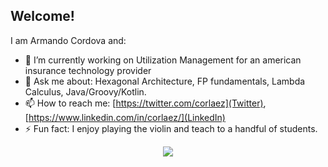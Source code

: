 ## Welcome!

I am Armando Cordova and:

- 🔭 I’m currently working on Utilization Management for an american insurance technology provider
- 💬 Ask me about: Hexagonal Architecture, FP fundamentals, Lambda Calculus, Java/Groovy/Kotlin.
- 📫 How to reach me: [https://twitter.com/corlaez](Twitter), [https://www.linkedin.com/in/corlaez/](LinkedIn)
- ⚡ Fun fact: I enjoy playing the violin and teach to a handful of students.

<div style="text-align:center"><img src="https://github-readme-stats.vercel.app/api?username=corlaez&show_icons=true/" /></div>
